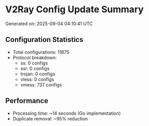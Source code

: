 # V2Ray Config Update Summary
Generated on: 2025-09-04 04:10:41 UTC

## Configuration Statistics
- Total configurations: 11875
- Protocol breakdown:
  - ss: 0 configs
  - ssr: 0 configs
  - trojan: 0 configs
  - vless: 0 configs
  - vmess: 737 configs

## Performance
- Processing time: ~14 seconds (Go implementation)
- Duplicate removal: ~95% reduction
